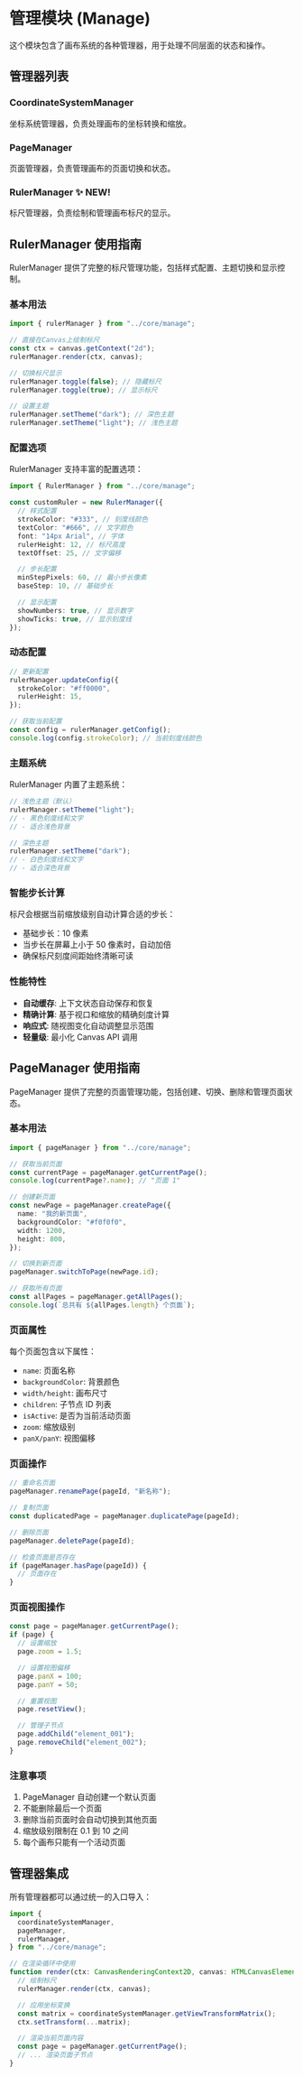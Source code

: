 # 管理模块 (Manage)

这个模块包含了画布系统的各种管理器，用于处理不同层面的状态和操作。

## 管理器列表

### CoordinateSystemManager

坐标系统管理器，负责处理画布的坐标转换和缩放。

### PageManager

页面管理器，负责管理画布的页面切换和状态。

### RulerManager ✨ NEW!

标尺管理器，负责绘制和管理画布标尺的显示。

## RulerManager 使用指南

RulerManager 提供了完整的标尺管理功能，包括样式配置、主题切换和显示控制。

### 基本用法

```typescript
import { rulerManager } from "../core/manage";

// 直接在Canvas上绘制标尺
const ctx = canvas.getContext("2d");
rulerManager.render(ctx, canvas);

// 切换标尺显示
rulerManager.toggle(false); // 隐藏标尺
rulerManager.toggle(true); // 显示标尺

// 设置主题
rulerManager.setTheme("dark"); // 深色主题
rulerManager.setTheme("light"); // 浅色主题
```

### 配置选项

RulerManager 支持丰富的配置选项：

```typescript
import { RulerManager } from "../core/manage";

const customRuler = new RulerManager({
  // 样式配置
  strokeColor: "#333", // 刻度线颜色
  textColor: "#666", // 文字颜色
  font: "14px Arial", // 字体
  rulerHeight: 12, // 标尺高度
  textOffset: 25, // 文字偏移

  // 步长配置
  minStepPixels: 60, // 最小步长像素
  baseStep: 10, // 基础步长

  // 显示配置
  showNumbers: true, // 显示数字
  showTicks: true, // 显示刻度线
});
```

### 动态配置

```typescript
// 更新配置
rulerManager.updateConfig({
  strokeColor: "#ff0000",
  rulerHeight: 15,
});

// 获取当前配置
const config = rulerManager.getConfig();
console.log(config.strokeColor); // 当前刻度线颜色
```

### 主题系统

RulerManager 内置了主题系统：

```typescript
// 浅色主题（默认）
rulerManager.setTheme("light");
// - 黑色刻度线和文字
// - 适合浅色背景

// 深色主题
rulerManager.setTheme("dark");
// - 白色刻度线和文字
// - 适合深色背景
```

### 智能步长计算

标尺会根据当前缩放级别自动计算合适的步长：

- 基础步长：10 像素
- 当步长在屏幕上小于 50 像素时，自动加倍
- 确保标尺刻度间距始终清晰可读

### 性能特性

- **自动缓存**: 上下文状态自动保存和恢复
- **精确计算**: 基于视口和缩放的精确刻度计算
- **响应式**: 随视图变化自动调整显示范围
- **轻量级**: 最小化 Canvas API 调用

## PageManager 使用指南

PageManager 提供了完整的页面管理功能，包括创建、切换、删除和管理页面状态。

### 基本用法

```typescript
import { pageManager } from "../core/manage";

// 获取当前页面
const currentPage = pageManager.getCurrentPage();
console.log(currentPage?.name); // "页面 1"

// 创建新页面
const newPage = pageManager.createPage({
  name: "我的新页面",
  backgroundColor: "#f0f0f0",
  width: 1200,
  height: 800,
});

// 切换到新页面
pageManager.switchToPage(newPage.id);

// 获取所有页面
const allPages = pageManager.getAllPages();
console.log(`总共有 ${allPages.length} 个页面`);
```

### 页面属性

每个页面包含以下属性：

- `name`: 页面名称
- `backgroundColor`: 背景颜色
- `width/height`: 画布尺寸
- `children`: 子节点 ID 列表
- `isActive`: 是否为当前活动页面
- `zoom`: 缩放级别
- `panX/panY`: 视图偏移

### 页面操作

```typescript
// 重命名页面
pageManager.renamePage(pageId, "新名称");

// 复制页面
const duplicatedPage = pageManager.duplicatePage(pageId);

// 删除页面
pageManager.deletePage(pageId);

// 检查页面是否存在
if (pageManager.hasPage(pageId)) {
  // 页面存在
}
```

### 页面视图操作

```typescript
const page = pageManager.getCurrentPage();
if (page) {
  // 设置缩放
  page.zoom = 1.5;

  // 设置视图偏移
  page.panX = 100;
  page.panY = 50;

  // 重置视图
  page.resetView();

  // 管理子节点
  page.addChild("element_001");
  page.removeChild("element_002");
}
```

### 注意事项

1. PageManager 自动创建一个默认页面
2. 不能删除最后一个页面
3. 删除当前页面时会自动切换到其他页面
4. 缩放级别限制在 0.1 到 10 之间
5. 每个画布只能有一个活动页面

## 管理器集成

所有管理器都可以通过统一的入口导入：

```typescript
import {
  coordinateSystemManager,
  pageManager,
  rulerManager,
} from "../core/manage";

// 在渲染循环中使用
function render(ctx: CanvasRenderingContext2D, canvas: HTMLCanvasElement) {
  // 绘制标尺
  rulerManager.render(ctx, canvas);

  // 应用坐标变换
  const matrix = coordinateSystemManager.getViewTransformMatrix();
  ctx.setTransform(...matrix);

  // 渲染当前页面内容
  const page = pageManager.getCurrentPage();
  // ... 渲染页面子节点
}
```
